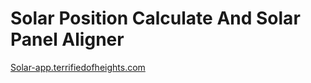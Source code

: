 # Solar Position Calculate And Solar Panel Aligner

[Solar-app.terrifiedofheights.com](https://solar-app.terrifiedofheights.com)
